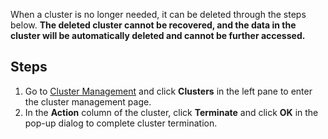 [//]: # (chinagitpath:XXXXX)

When a cluster is no longer needed, it can be deleted through the steps below. **The deleted cluster cannot be recovered, and the data in the cluster will be automatically deleted and cannot be further accessed.**
## Steps

1. Go to [Cluster Management](https://sparkling.cloud.tencent.com) and click **Clusters** in the left pane to enter the cluster management page.
2. In the **Action** column of the cluster, click **Terminate** and click **OK** in the pop-up dialog to complete cluster termination.
